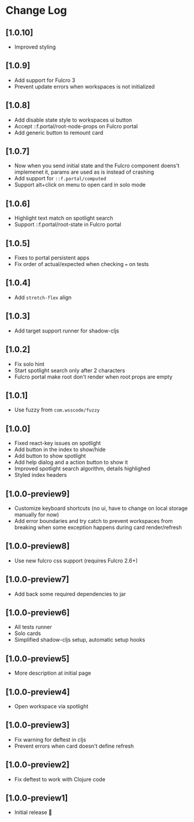 # Change Log

## [1.0.10]
- Improved styling 

## [1.0.9]
- Add support for Fulcro 3
- Prevent update errors when workspaces is not initialized

## [1.0.8]
- Add disable state style to workspaces ui button
- Accept ::f.portal/root-node-props on Fulcro portal
- Add generic button to remount card

## [1.0.7]
- Now when you send initial state and the Fulcro component doens't implemenet it, params are used as is instead of crashing
- Add support for `::f.portal/computed`
- Support alt+click on menu to open card in solo mode

## [1.0.6]
- Highlight text match on spotlight search
- Support ::f.portal/root-state in Fulcro portal

## [1.0.5]
- Fixes to portal persistent apps
- Fix order of actual/expected when checking `=` on tests

## [1.0.4]
- Add `stretch-flex` align

## [1.0.3]
- Add target support runner for shadow-cljs

## [1.0.2]
- Fix solo hint
- Start spotlight search  only after 2 characters
- Fulcro portal make root don't render when root props are empty

## [1.0.1]
- Use fuzzy from `com.wsscode/fuzzy`

## [1.0.0]
- Fixed react-key issues on spotlight
- Add button in the index to show/hide
- Add button to show spotlight
- Add help dialog and a action button to show it
- Improved spotlight search algorithm, details highlighed
- Styled index headers

## [1.0.0-preview9]
- Customize keyboard shortcuts (no ui, have to change on local storage manually for now)
- Add error boundaries and try catch to prevent workspaces from breaking when some exception happens during card render/refresh

## [1.0.0-preview8]
- Use new fulcro css support (requires Fulcro 2.6+)

## [1.0.0-preview7]
- Add back some required dependencies to jar

## [1.0.0-preview6]
- All tests runner
- Solo cards
- Simplified shadow-cljs setup, automatic setup hooks

## [1.0.0-preview5]
- More description at initial page

## [1.0.0-preview4]
- Open workspace via spotlight

## [1.0.0-preview3]
- Fix warning for deftest in cljs
- Prevent errors when card doesn't define refresh

## [1.0.0-preview2]
- Fix deftest to work with Clojure code

## [1.0.0-preview1]
- Initial release 🎉

